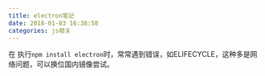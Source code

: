 ```yaml
---
title: electron笔记
date: 2018-01-03 16:38:58
categories: js相关
---
```


在 执行`npm install electron`时，常常遇到错误，如ELIFECYCLE，这种多是网络问题，可以换位国内镜像尝试。